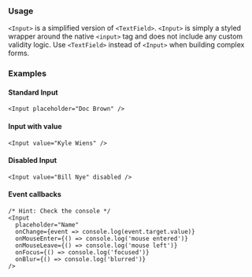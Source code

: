### Usage

`<Input>` is a simplified version of `<TextField>`. `<Input>` is simply a styled wrapper around the native `<input>` tag and does not include any custom validity logic. Use `<TextField>` instead of `<Input>` when building complex forms.

### Examples

#### Standard Input

```
<Input placeholder="Doc Brown" />
```

#### Input with value

```
<Input value="Kyle Wiens" />
```

#### Disabled Input

```
<Input value="Bill Nye" disabled />
```

#### Event callbacks

```
/* Hint: Check the console */
<Input
  placeholder="Name"
  onChange={event => console.log(event.target.value)}
  onMouseEnter={() => console.log('mouse entered')}
  onMouseLeave={() => console.log('mouse left')}
  onFocus={() => console.log('focused')}
  onBlur={() => console.log('blurred')}
/>
```
